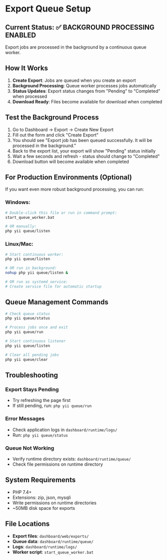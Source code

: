 # Export Queue Setup

## Current Status: ✅ BACKGROUND PROCESSING ENABLED

Export jobs are processed in the background by a continuous queue worker.

## How It Works

1. **Create Export**: Jobs are queued when you create an export
2. **Background Processing**: Queue worker processes jobs automatically
3. **Status Updates**: Export status changes from "Pending" to "Completed" when processed
4. **Download Ready**: Files become available for download when completed

## Test the Background Process

1. Go to Dashboard → Export → Create New Export
2. Fill out the form and click "Create Export" 
3. You should see "Export job has been queued successfully. It will be processed in the background."
4. Back to the export list, your export will show "Pending" status initially
5. Wait a few seconds and refresh - status should change to "Completed"
6. Download button will become available when completed

## For Production Environments (Optional)

If you want even more robust background processing, you can run:

### Windows:
```bash
# Double-click this file or run in command prompt:
start_queue_worker.bat

# OR manually:
php yii queue/listen
```

### Linux/Mac:
```bash
# Start continuous worker:
php yii queue/listen

# OR run in background:
nohup php yii queue/listen &

# OR run as systemd service:
# Create service file for automatic startup
```

## Queue Management Commands

```bash
# Check queue status
php yii queue/status

# Process jobs once and exit
php yii queue/run

# Start continuous listener
php yii queue/listen

# Clear all pending jobs
php yii queue/clear
```

## Troubleshooting

### Export Stays Pending
- Try refreshing the page first
- If still pending, run: `php yii queue/run`

### Error Messages
- Check application logs in `dashboard/runtime/logs/`
- Run: `php yii queue/status`

### Queue Not Working
- Verify runtime directory exists: `dashboard/runtime/queue/`
- Check file permissions on runtime directory

## System Requirements

- PHP 7.4+ 
- Extensions: zip, json, mysqli
- Write permissions on runtime directories
- ~50MB disk space for exports

## File Locations

- **Export files**: `dashboard/web/exports/`
- **Queue data**: `dashboard/runtime/queue/`
- **Logs**: `dashboard/runtime/logs/`
- **Worker script**: `start_queue_worker.bat`
